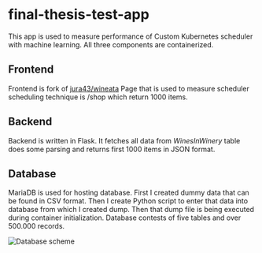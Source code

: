 # final-thesis-test-app
This app is used to measure performance of Custom Kubernetes scheduler with machine learning.
All three components are containerized.

## Frontend
Frontend is fork of [jura43/wineata](https://github.com/jura43/wineata)
Page that is used to measure scheduler scheduling technique is /shop which return 1000 items.

## Backend
Backend is written in Flask.
It fetches all data from *WinesInWinery* table does some parsing and returns first 1000 items in JSON format.

## Database
MariaDB is used for hosting database.
First I created dummy data that can be found in CSV format. Then I create Python script to enter that data into database from which I created dump. Then that dump file is being executed during container initialization. Database contests of five tables and over 500.000 records.


![Database scheme](https://i.imgur.com/ie1N9dz.png)


